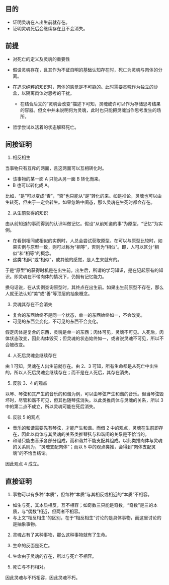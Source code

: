 <h2 id="目的">目的</h2>
<ul>
<li>证明灵魂在人出生前就存在。</li>
<li>证明灵魂死后会继续存在且不会消失。</li>
</ul>
<h2 id="前提">前提</h2>
<ul>
<li><p>对死亡的定义及灵魂的重要性</p>
</li>
<li><p>假设灵魂存在，且其作为不证自明的基础认知存在时，死亡为灵魂与肉体的分离。</p>
</li>
<li><p>在追求纯粹的知识时，肉体的感觉是不可靠的。此时需要灵魂作为独立的沙盒，以隔离肉体对思考的干扰。</p>
<ul>
<li>在结合后文的“灵魂会改变”描述下可知，灵魂或许可以作为存储思考结果的容器。但文中并未说明何为灵魂，此时也只能把灵魂当作思考发生的场所。</li>
</ul>
</li>
<li><p>哲学尝试以活着的状态解释死亡。</p>
</li>
</ul>
<h2 id="间接证明">间接证明</h2>
<ol>
<li>相反相生</li>
</ol>
<p>当事物只有互斥的两面，且这两面可以互相转化时。</p>
<ul>
<li>该事物的某一面 A 只能从另一面 B 转化而来。</li>
<li>B 也可以转化成 A。</li>
</ul>
<p>比如，“是”可以变成“否”，“否”也只能从“是”转化的来。如是推论，灵魂也可以由生转死，但由于一定会转生。如果忽略中间态，那么灵魂在生死时都会存在。</p>
<ol start="2">
<li>从生前获得的知识</li>
</ol>
<p>由从前知道的事而得到的认识叫做记忆。假设“从前知道的事”为原型，“记忆”为实例。</p>
<ul>
<li>在看到相同或相似的实例时，人总会尝试获取原型。在可以与原型比较时，如果实例与原型一致，则可以称为“相等”，否则为“相似”。即，人可以区分“相似”和“相等”的概念。</li>
<li>这类“相同”或“相似”，或其他的感觉，是人生来就有的。</li>
</ul>
<p>于是“原型”的获得时机是在出生前。出生后，所谓的学习知识，是在记起原有的知识。即灵魂在不带肉体的情况下，仍拥有记忆能力。</p>
<p>换句话说，在从实例查询原型时，其终点在出生前。如果出生前原型不存在，那么人就无法认知“美”或“善”等顶层的抽象概念。</p>
<ol start="3">
<li>灵魂其存在不会消失</li>
</ol>
<ul>
<li>复合的东西始终不是同一个状态，单一的东西始终如一，不会改变。</li>
<li>可见的东西会变化，不可见的东西不会变化。</li>
</ul>
<p>假定肉体是复合的东西，灵魂是单一的东西；肉体可见，灵魂不可见。人死后，肉体状态改变，因此肉体毁灭；但灵魂的状态始终如一，或者说灵魂不可见，所以不会被改变。</p>
<ol start="4">
<li>人死后灵魂会继续存在</li>
</ol>
<p>由 1 可知，灵魂在人出生前就存在。由 2、3 可知，所有生命都是从死亡中出生的，所以人死后灵魂会继续存在；而不是在人死后，其存在消失。</p>
<ol start="5">
<li>反驳 3、4 的观点</li>
</ol>
<p>以琴、琴弦和其产生的音乐的和谐为例，可以由琴弦产生和谐的音乐。但当琴弦毁坏时，尽管和谐不可见，但其也随琴弦消失。以此类推肉体与灵魂的关系，所以 3 中的第二点不成立，所以灵魂可能在死后消失。</p>
<ol start="6">
<li>反驳 5 的观点</li>
</ol>
<ul>
<li>音乐的和谐需要先有琴弦，才能产生和谐。而借 2 中的观点，灵魂在生前即存在，因此以肉体与其灵魂的关系类推琴弦与和谐间的关系是不恰当的。</li>
<li>和谐只能由音乐各部分组成，而和谐并不能支配其组成。以此类推肉体与灵魂的关系则为，“灵魂支配肉体”；而以 5 中的观点类推，会得到“肉体支配灵魂”的不恰当结论。</li>
</ul>
<p>因此观点 4 成立。</p>
<h2 id="直接证明">直接证明</h2>
<ol>
<li>事物可以有多种“本质”，但每种“本质”与其相反或相近的“本质”不相容。</li>
</ol>
<ul>
<li>如生与死，其本质相反，互不相容；如奇数三只能是奇数，“奇数”是三的本质，与“偶数”相近，但两者不相容。</li>
<li>与上文“相反相生”的区别，在于“相反相生”讨论的是具体事物，而这里讨论的是抽象事物。</li>
</ul>
<ol start="2">
<li><p>灵魂占有了某种事物，那么这种事物就有了生命。</p>
</li>
<li><p>生命的反面是死亡。</p>
</li>
<li><p>生命由于灵魂的存在，所以与死亡不相容。</p>
</li>
<li><p>死亡与不朽相对。</p>
</li>
</ol>
<p>因此灵魂与不朽相容，因此灵魂不朽。</p>
